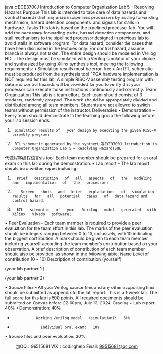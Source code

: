 java c
ECE3700J Introduction to Computer Organization 
Lab 5 – Resolving Hazards
Purpose 
This lab is intended to take care of   data hazards and   control hazards   that   may   arise   in pipelined processors by adding forwarding mechanism, hazard detection components, and   signals   for   stalls in   hardware. 
Tasks 
This lab is based on the pipelined processor lab. You will add the necessary forwarding paths, hazard detection components, and stall mechanisms to the pipelined processor designed in previous      lab to avoid stalls in software program. For data hazard,   consider the   cases   that   have been   discussed      in the lectures only. For control hazard, assume branch is   always not taken.   The   entire   design   should   be modeled in Verilog HDL. 
The design must be simulated with a Verilog simulator of   your   choice   and   synthesized by using   Xilinx synthesis tool, meeting the following requirements:
•            Simulation results must be error-free
•          An   RTL   schematic   must   be   produced   from   the   synthesis   tool FPGA   hardware implementation is NOT required for this lab.
A simple RISC-V assembly testing program with data and control hazards will be provided for you   to verify that your processor can execute those instructions continuously and correctly.
Team Organization 
This lab is a team effort. Each team should   consist   of   3   students,   randomly   grouped.   The   work should be appropriately divided and distributed among all team members.   Students   are   not   allowed   to   switch   teams   without   permission   of   the   instructor. 
Deliverables 
• Demonstration – Every   team   should   demonstrate   to   the   teaching   group   the   following before your lab   session ends:
1)      Simulation results of   your design by executing the given RISC-V assembly program;
2)      RTL schematic generated by the synthe代 写ECE3700J Introduction to Computer Organization Lab 5 – Resolving HazardsSQL
代做程序编程语言sis tool.
Each team member should be prepared for an oral exam   on this   lab   during the   demonstration.
• Lab report – The   lab   report   should   be   a   written   report   including:
1)       Brief   description   of   all   aspects   of   the   modeling   and   implementation   of   the   processor;
2)         Screen   shots   and   brief   explanations   of   simulation   results   for   all   potential   cases   of   data hazard and control hazard.
3)       RTL   schematic   of   your   Verilog   model   generated   with   Xilinx   Vivado   software;
• Peer Evaluation – Each   team   member   is   required   to   provide   a   peer   evaluation   for   the   team
effort in this lab. The marks of   the peer evaluation should be   integers   ranging between   0   to   10,   inclusively, with   10 indicating the biggest contribution. A mark should be given to each   team member   including   yourself   according   the   team   member’s   contribution   based   on   your observation. A   brief   description   of   contribution   of   each   team   member   should   also   be   provided,   as shown in the   following   table.
Name 
Level of contribution 
(0 ~ 10) 
Description of contribution 
(yourself) 


(your lab partner 1 ) 


(your lab partner 2) 


• Source Files – All   your Verilog   source   files   and   any   other   supporting   files   should be   submitted   as appendix to the lab   report.
This is a   1-week lab. The full   score   for this   lab   is   500 points.
All required documents should be submitted on Canvas   before 22:00pm, July 13, 2024.
Grading 
•            Lab   report: 40%
•            Demonstration: 40%
-                Working Verilog model   (simulation):   30%
-                  Individual oral exam:   10%
•            Source files and peer evaluation: 20%

         
加QQ：99515681  WX：codinghelp  Email: 99515681@qq.com
